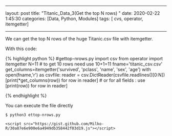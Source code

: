 
---
layout: post
title: "Titanic_Data_3(Get the top N rows) "
date: 2020-02-22 1:45:30
categories: [Data, Python, Modules]
tags: [ cvs, operator, itemgetter]

---
We can get the top N  rows of the huge Titanic.csv file with itemgetter.

With this  code:

{% highlight python %}
#gettop-nrows.py
import csv
from operator import itemgetter
N=11 # to get 10 rows need use 10+1=11
fname='titanic_csv.csv'
get_columns=itemgetter('survived', 'pclass', 'name', 'sex', 'age')
with open(fname,'r') as csvfile:
    reader = csv.DictReader(csvfile.readlines()[0:N])
    [print(*get_columns(row)) for row in reader]
     # or for all fields : use [print(row)) for row in reader]
     
{% endhighlight %}
    
You can execute the file directly 
```
$ python3 ettop-nrows.py

<script src="https://gist.github.com/Milko-R/30a87e6e900e6a4949db358442f03d19.js"></script>
